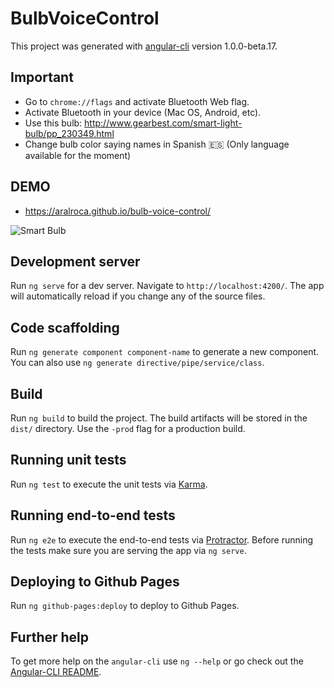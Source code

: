 # BulbVoiceControl

This project was generated with [angular-cli](https://github.com/angular/angular-cli) version 1.0.0-beta.17.

## Important

* Go to `chrome://flags` and activate Bluetooth Web flag.
* Activate Bluetooth in your device (Mac OS, Android, etc).
* Use this bulb: http://www.gearbest.com/smart-light-bulb/pp_230349.html
* Change bulb color saying names in Spanish 🇪🇸 (Only language available for the moment)

## DEMO

* https://aralroca.github.io/bulb-voice-control/ 

![Smart Bulb](https://dtaqva.by3301.livefilestore.com/y3po2SZKa2jn-IZbLIGDw97hSZtDDO_K1q7HXlFecCbpso3XPQsQGKcVJYt4AYq7fGZ5inu8e2OvFZvNgXCQIaBFClOuYdfDoIzLPq6VI9k4n0Q69jyTBmOAxUfCZrQap2TXvXG5zk1dl6LJI-lcsheOM23OqDdvkGxmAt2qUbNbeg/Captura%20de%20pantalla%202016-10-14%20a%20las%2013.33.56.png)

## Development server
Run `ng serve` for a dev server. Navigate to `http://localhost:4200/`. The app will automatically reload if you change any of the source files.

## Code scaffolding

Run `ng generate component component-name` to generate a new component. You can also use `ng generate directive/pipe/service/class`.

## Build

Run `ng build` to build the project. The build artifacts will be stored in the `dist/` directory. Use the `-prod` flag for a production build.

## Running unit tests

Run `ng test` to execute the unit tests via [Karma](https://karma-runner.github.io).

## Running end-to-end tests

Run `ng e2e` to execute the end-to-end tests via [Protractor](http://www.protractortest.org/). 
Before running the tests make sure you are serving the app via `ng serve`.

## Deploying to Github Pages

Run `ng github-pages:deploy` to deploy to Github Pages.

## Further help

To get more help on the `angular-cli` use `ng --help` or go check out the [Angular-CLI README](https://github.com/angular/angular-cli/blob/master/README.md).
